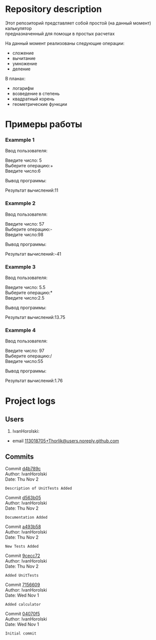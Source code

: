 # Repository description
Этот репозиторий представляет собой простой (на данный момент) калькулятор  
предназначенный для помощи в простых расчетах  

На данный момент реализованы следующие операции:
- сложение 
- вычитание
- умножение
- деление

В планах:
- логарифм
- возведение в степень
- квадратный корень
- геометрические функции

# Примеры работы

### Exammple 1

Ввод пользователя:

Введите число: 5  
Выберите операцию:+  
Введите число:6

Вывод программы:

Результат вычислений:11

### Exammple 2

Ввод пользователя:

Введите число: 57  
Выберите операцию:-  
Введите число:98

Вывод программы:

Результат вычислений:-41

### Exammple 3

Ввод пользователя:

Введите число: 5.5  
Выберите операцию:*  
Введите число:2.5

Вывод программы:

Результат вычислений:13.75

### Exammple 4

Ввод пользователя:

Введите число: 97  
Выберите операцию:/  
Введите число:55

Вывод программы:

Результат вычислений:1.76

# Project logs
## Users

1. IvanHorolski:
- email <113018705+Thorlik@users.noreply.github.com>

## Commits

Commit [d4b789c](https://github.com/Thorlik/DevToolsLab4/commit/d4b789cb4d45c3caddc1eddc791d86efae47a10f)  
Author: IvanHorolski  
Date:   Thu Nov 2

    Description of UnitTests Added

Commit [d563b05](https://github.com/Thorlik/DevToolsLab4/commit/d563b05b086a362e736935790cb823b05fa7de2d)  
Author: IvanHorolski  
Date:   Thu Nov 2

    Documentation Added

Commit [a493b58](https://github.com/Thorlik/DevToolsLab4/commit/a493b58642febc1c70b22eea366652d7bce33906)  
Author: IvanHorolski  
Date:   Thu Nov 2

    New Tests Added

Commit [9cecc72](https://github.com/Thorlik/DevToolsLab4/commit/9cecc72add42d836c359e569bf04ca0b0e0e0b2f)  
Author: IvanHorolski  
Date:   Thu Nov 2

    Added UnitTests

Commit [7156609](https://github.com/Thorlik/DevToolsLab4/commit/7156609e2695118a2d078a935c5d6cc345509c0e)  
Author: IvanHorolski  
Date:   Wed Nov 1

    Added calculator

Commit [04070f5](https://github.com/Thorlik/DevToolsLab4/commit/04070f5e68867be327cef381f5a0cb9e3e8627a7)  
Author: IvanHorolski  
Date:   Wed Nov 1

    Initial commit